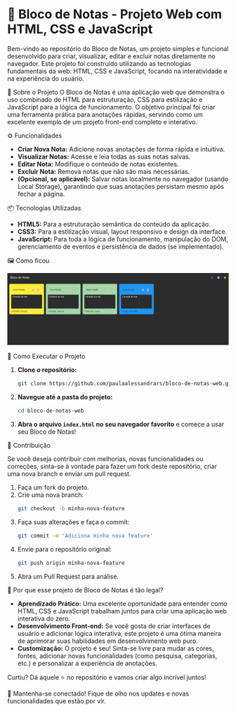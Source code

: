 # 📝 Bloco de Notas - Projeto Web com HTML, CSS e JavaScript

Bem-vindo ao repositório do Bloco de Notas, um projeto simples e funcional desenvolvido para criar, visualizar, editar e excluir notas diretamente no navegador. Este projeto foi construído utilizando as tecnologias fundamentais da web: HTML, CSS e JavaScript, focando na interatividade e na experiência do usuário.


🚀 Sobre o Projeto
O Bloco de Notas é uma aplicação web que demonstra o uso combinado de HTML para estruturação, CSS para estilização e JavaScript para a lógica de funcionamento. O objetivo principal foi criar uma ferramenta prática para anotações rápidas, servindo como um excelente exemplo de um projeto front-end completo e interativo.


⚙️ Funcionalidades
*   **Criar Nova Nota:** Adicione novas anotações de forma rápida e intuitiva.
*   **Visualizar Notas:** Acesse e leia todas as suas notas salvas.
*   **Editar Nota:** Modifique o conteúdo de notas existentes.
*   **Excluir Nota:** Remova notas que não são mais necessárias.
*   **(Opcional, se aplicável):** Salvar notas localmente no navegador (usando Local Storage), garantindo que suas anotações persistam mesmo após fechar a página.


📦 Tecnologias Utilizadas
*   **HTML5:** Para a estruturação semântica do conteúdo da aplicação.
*   **CSS3:** Para a estilização visual, layout responsivo e design da interface.
*   **JavaScript:** Para toda a lógica de funcionamento, manipulação do DOM, gerenciamento de eventos e persistência de dados (se implementado).


🖼️ Como ficou <br>

![Screenshot da Interface Principal](assets/imgs/tela.png)


📂 Como Executar o Projeto
1.  **Clone o repositório:**
    ```bash
    git clone https://github.com/paulaalessandrars/bloco-de-notas-web.git
    ```
2.  **Navegue até a pasta do projeto:**
    ```bash
    cd bloco-de-notas-web
    ```
3.  **Abra o arquivo `index.html` no seu navegador favorito** e comece a usar seu Bloco de Notas!


🤝 Contribuição <br>

Se você deseja contribuir com melhorias, novas funcionalidades ou correções, sinta-se à vontade para fazer um fork deste repositório, criar uma nova branch e enviar um pull request.

1.  Faça um fork do projeto.
2.  Crie uma nova branch:
    ```bash
    git checkout -b minha-nova-feature
    ```
3.  Faça suas alterações e faça o commit:
    ```bash
    git commit -m 'Adiciona minha nova feature'
    ```
4.  Envie para o repositório original:
    ```bash
    git push origin minha-nova-feature
    ```
5.  Abra um Pull Request para análise.


🤩 Por que esse projeto de Bloco de Notas é tão legal?
*   **Aprendizado Prático:** Uma excelente oportunidade para entender como HTML, CSS e JavaScript trabalham juntos para criar uma aplicação web interativa do zero.
*   **Desenvolvimento Front-end:** Se você gosta de criar interfaces de usuário e adicionar lógica interativa, este projeto é uma ótima maneira de aprimorar suas habilidades em desenvolvimento web puro.
*   **Customização:** O projeto é seu! Sinta-se livre para mudar as cores, fontes, adicionar novas funcionalidades (como pesquisa, categorias, etc.) e personalizar a experiência de anotações.

Curtiu? Dá aquele ⭐ no repositório e vamos criar algo incrível juntos!

🚀 Mantenha-se conectado! Fique de olho nos updates e novas funcionalidades que estão por vir.

